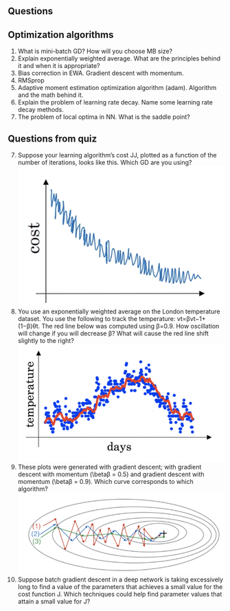 ## Questions

## **Optimization algorithms**

1. What is mini-batch GD? How will you choose MB size?
2. Explain exponentially weighted average.
 What are the principles behind it and when it is appropriate?
3. Bias correction in EWA. Gradient descent with momentum. 
3. RMSprop
4. Adaptive moment estimation optimization algorithm (adam). Algorithm and the math behind it.
5. Explain the problem of learning rate decay. Name some learning rate decay methods.
6. The problem of local optima in NN. What is the saddle point?


## Questions from quiz

7. Suppose your learning algorithm’s cost JJ, plotted as a function of the number of iterations, looks like this. Which GD are you using?
![Loss func](https://github.com/OzmundSedler/Deep-Learning-Coursera/blob/master/2%20Improving%20Deep%20Neural%20Networks%20Hyperparameter%20tuning%2C%20Regularization%20and%20Optimization/week%202/images/Screenshot%202020-05-12%20at%2008.14.18.png)
8. You use an exponentially weighted average on the London temperature dataset.
 You use the following to track the temperature: vt=βvt−1+(1−β)θt.
  The red line below was computed using β=0.9.
   How oscillation will change if you will decrease β? 
   What will cause the red line shift slightly to the right?
![London](https://github.com/OzmundSedler/Deep-Learning-Coursera/blob/master/2%20Improving%20Deep%20Neural%20Networks%20Hyperparameter%20tuning%2C%20Regularization%20and%20Optimization/week%202/images/Screenshot%202020-05-12%20at%2008.13.24.png)
9. These plots were generated with gradient descent; with gradient descent with momentum (\betaβ = 0.5) and gradient descent with momentum (\betaβ = 0.9). Which curve corresponds to which algorithm?
![GD](https://github.com/OzmundSedler/Deep-Learning-Coursera/blob/master/2%20Improving%20Deep%20Neural%20Networks%20Hyperparameter%20tuning%2C%20Regularization%20and%20Optimization/week%202/images/Screenshot%202020-05-12%20at%2008.13.28.png)
10. Suppose batch gradient descent in a deep network is taking excessively long to find a value of the parameters that achieves a small value for the cost function J.
 Which techniques could help find parameter values that attain a small value for J? 
